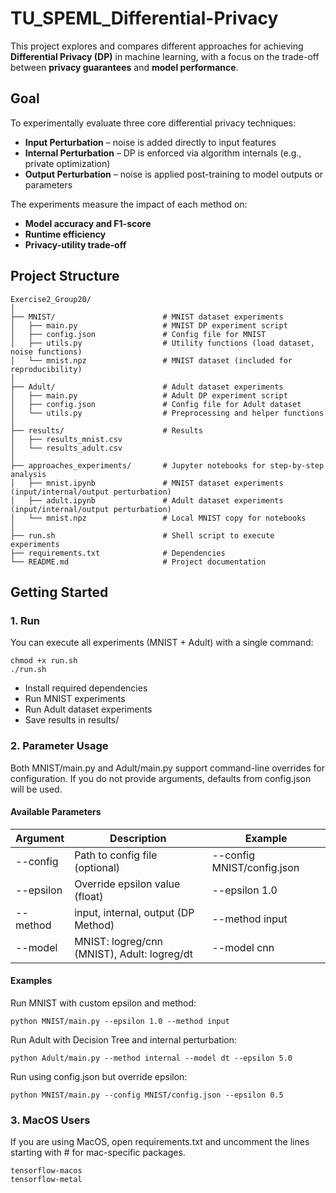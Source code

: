 # TU_SPEML_Differential-Privacy

This project explores and compares different approaches for achieving **Differential Privacy (DP)** in machine learning, with a focus on the trade-off between **privacy guarantees** and **model performance**.

## Goal

To experimentally evaluate three core differential privacy techniques:

* **Input Perturbation** – noise is added directly to input features
* **Internal Perturbation** – DP is enforced via algorithm internals (e.g., private optimization)
* **Output Perturbation** – noise is applied post-training to model outputs or parameters

The experiments measure the impact of each method on:

* **Model accuracy and F1-score**
* **Runtime efficiency**
* **Privacy-utility trade-off**

## Project Structure
```
Exercise2_Group20/
│
├── MNIST/                        # MNIST dataset experiments
│   ├── main.py                   # MNIST DP experiment script
│   ├── config.json               # Config file for MNIST
│   ├── utils.py                  # Utility functions (load dataset, noise functions)
│   └── mnist.npz                 # MNIST dataset (included for reproducibility)
│
├── Adult/                        # Adult dataset experiments
│   ├── main.py                   # Adult DP experiment script
│   ├── config.json               # Config file for Adult dataset
│   └── utils.py                  # Preprocessing and helper functions
│
├── results/                      # Results
│   ├── results_mnist.csv
│   └── results_adult.csv
│
├── approaches_experiments/       # Jupyter notebooks for step-by-step analysis
│   ├── mnist.ipynb               # MNIST dataset experiments (input/internal/output perturbation)
│   ├── adult.ipynb               # Adult dataset experiments (input/internal/output perturbation)
│   └── mnist.npz                 # Local MNIST copy for notebooks
│
├── run.sh                        # Shell script to execute experiments
├── requirements.txt              # Dependencies
└── README.md                     # Project documentation
```

## Getting Started

### 1. Run  
You can execute all experiments (MNIST + Adult) with a single command:
```
chmod +x run.sh
./run.sh
```
- Install required dependencies  
- Run MNIST experiments  
- Run Adult dataset experiments  
- Save results in results/

### 2. Parameter Usage
Both MNIST/main.py and Adult/main.py support command-line overrides for configuration.
If you do not provide arguments, defaults from config.json will be used.

#### Available Parameters
|Argument	| Description |	Example|
|------------|----------|---------------------------------|
| --config	|Path to config file (optional)	| --config MNIST/config.json|
| --epsilon	|Override epsilon value (float)	| --epsilon 1.0 |
| --method	|input, internal, output (DP Method)	| --method input |
| --model	|MNIST: logreg/cnn (MNIST), Adult: logreg/dt	| --model cnn |

#### Examples
Run MNIST with custom epsilon and method:
```
python MNIST/main.py --epsilon 1.0 --method input
```
Run Adult with Decision Tree and internal perturbation:
```
python Adult/main.py --method internal --model dt --epsilon 5.0
```
Run using config.json but override epsilon:
```
python MNIST/main.py --config MNIST/config.json --epsilon 0.5
```


### 3. MacOS Users  
If you are using MacOS, open requirements.txt and uncomment the lines starting with # for mac-specific packages.
```
tensorflow-macos
tensorflow-metal
```
